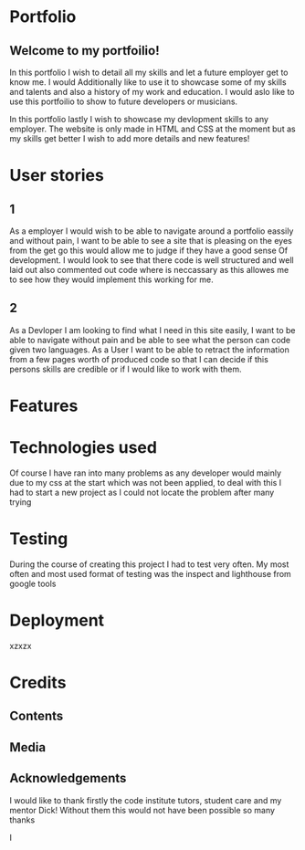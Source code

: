 # Portfolio

## Welcome to my portfoilio!

In this portfolio I wish to detail all my skills and let a future employer get to know me.
I would Additionally like to use it to showcase some of my skills and talents and also a history of my work and education.
I would aslo like to use this portfoilio to show to future developers or musicians. 

In this portfolio lastly I wish to showcase my devlopment skills to any employer.
The website is only made in HTML and CSS at the moment but as my skills get better I wish to add more details and new features!



# User stories

## 1

As a employer I would wish to be able to navigate around a portfolio eassily and without pain,
I want to be able to see a site that is pleasing on the eyes from the get go this would allow me to judge if they have a good sense Of development.
I would look to see that there code is well structured and well laid out also commented out code where is neccassary as this allowes me to see how they would implement this working for me.


## 2

As a Devloper I am looking to find what I need in this site easily, I want to be able to navigate without pain and be able to see what the person can code given two languages.
As a User I want to be able to retract the information from a few pages worth of produced code so that I can decide if this persons skills are credible or if I would like to work with them.



# 

# Features



# Technologies used

Of course I have ran into many problems as any developer would mainly due to my css at the start which was not been applied, to deal with this I had to start a new project as I could not locate the problem after many trying 





# Testing

During the course of creating this project I had to test very often.
My most often and most used format of testing was the inspect and lighthouse from google tools



# Deployment
xzxzx



# Credits

## Contents 

## Media

## Acknowledgements
I would like to thank firstly the code institute tutors, student care and my mentor Dick! Without them this would not have been possible so many thanks

I

